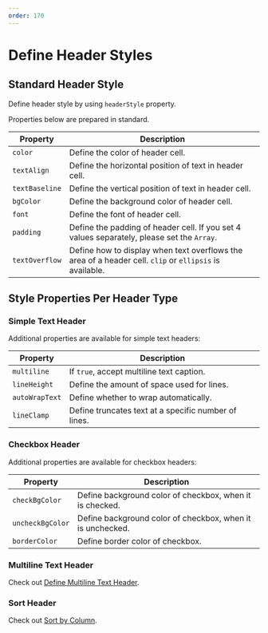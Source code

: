 ```yaml
---
order: 170
---
```


# Define Header Styles

## Standard Header Style

Define header style by using `headerStyle` property.

Properties below are prepared in standard.

| Property       | Description                                                                                             |
| -------------- | ------------------------------------------------------------------------------------------------------- |
| `color`        | Define the color of header cell.                                                                        |
| `textAlign`    | Define the horizontal position of text in header cell.                                                  |
| `textBaseline` | Define the vertical position of text in header cell.                                                    |
| `bgColor`      | Define the background color of header cell.                                                             |
| `font`         | Define the font of header cell.                                                                         |
| `padding`      | Define the padding of header cell. If you set 4 values separately, please set the `Array`.              |
| `textOverflow` | Define how to display when text overflows the area of a header cell. `clip` or `ellipsis` is available. |

## Style Properties Per Header Type

### Simple Text Header

Additional properties are available for simple text headers:

| Property       | Description                                          |
| -------------- | ---------------------------------------------------- |
| `multiline`    | If `true`, accept multiline text caption.            |
| `lineHeight`   | Define the amount of space used for lines.           |
| `autoWrapText` | Define whether to wrap automatically.                |
| `lineClamp`    | Define truncates text at a specific number of lines. |

### Checkbox Header

Additional properties are available for checkbox headers:

| Property         | Description                                                |
| ---------------- | ---------------------------------------------------------- |
| `checkBgColor`   | Define background color of checkbox, when it is checked.   |
| `uncheckBgColor` | Define background color of checkbox, when it is unchecked. |
| `borderColor`    | Define border color of checkbox.                           |

### Multiline Text Header

Check out [Define Multiline Text Header](./multiline_text_header.md#style-properties).

### Sort Header

Check out [Sort by Column](./column_sort.md#style-properties).
